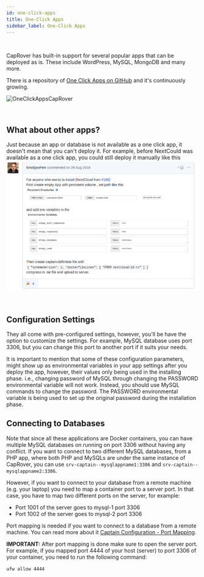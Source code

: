 ```yaml
---
id: one-click-apps
title: One-Click Apps
sidebar_label: One-Click Apps
---
```


<br/>

CapRover has built-in support for several popular apps that can be deployed as is. These include WordPress, MySQL, MongoDB and many more.

There is a repository of [One Click Apps on GitHub](https://github.com/caprover/one-click-apps) and it's continuously growing.

![OneClickAppsCapRover](https://i.imgur.com/Tlgbkmy.png)


<br/>


## What about other apps?
Just because an app or database is not available as a one click app, it doesn't mean that you can't deploy it. For example, before NextCould was available as a one click app, you could still deploy it manually like this
![nextcloud](/img/docs/nextcloud-deploy-manually.png)


<br/>

## Configuration Settings

They all come with pre-configured settings, however, you'll be have the option to customize the settings. For example, MySQL database uses port 3306, but you can change this port to another port if it suits your needs.

It is important to mention that some of these configuration parameters, might show up as environmental variables in your app settings after you deploy the app, however, their values only being used in the installing phase. i.e., changing password of MySQL through changing the PASSWORD environmental variable will not work. Instead, you should use MySQL commands to change the password. The PASSWORD environmental variable is being used to set up the original password during the installation phase.

## Connecting to Databases

Note that since all these applications are Docker containers, you can have multiple MySQL databases on running on port 3306 without having any conflict. If you want to connect to two different MySQL databases, from a PHP app, where both PHP and MySQLs are under the same instance of CapRover, you can use `srv-captain--mysqlappname1:3306` and `srv-captain--mysqlappname2:3306`.

However, if you want to connect to your database from a remote machine (e.g. your laptop) you need to map a container port to a server port. In that case, you have to map two different ports on the server, for example:
- Port 1001 of the server goes to mysql-1 port 3306
- Port 1002 of the server goes to mysql-2 port 3306

Port mapping is needed if you want to connect to a database from a remote machine. You can read more about it [Captain Configuration - Port Mapping](app-configuration.md#port-mapping).


**IMPORTANT:** After port mapping is done make sure to open the server port. For example, if you mapped port 4444 of your host (server) to port 3306 of your container, you need to run the following command:

```
ufw allow 4444
```

